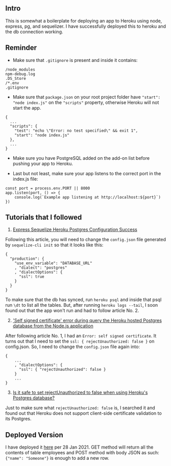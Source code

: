 ## Intro

This is somewhat a boilerplate for deploying an app to Heroku using node, express, pg, and sequelizer. I have successfully deployed this to heroku and the db connection working.

## Reminder

- Make sure that `.gitignore` is present and inside it contains:
```
/node_modules
npm-debug.log
.DS_Store
/*.env
.gitignore
```

- Make sure that `package.json` on your root project folder have `"start": "node index.js"` on the `"scripts"` property, otherwise Heroku will not start the app.
```
{
  ...
  "scripts": {
    "test": "echo \"Error: no test specified\" && exit 1",
    "start": "node index.js"
  },
  ...
}
```

- Make sure you have PostgreSQL added on the add-on list before pushing your app to Heroku.

- Last but not least, make sure your app listens to the correct port in the index.js file:
```
const port = process.env.PORT || 8000
app.listen(port, () => {
    console.log(`Example app listening at http://localhost:${port}`)
})
```

## Tutorials that I followed

1. [Express Sequelize Heroku Postgres Configuration Success](https://theptrk.com/2018/10/10/express-sequelize-heroku-configuration-success/)

Following this article, you will need to change the `config.json` file generated by `sequelize-cli init` so that it looks like this:
```
{
  "production": {
    "use_env_variable": "DATABASE_URL"
    , "dialect": "postgres"
    , "dialectOptions": {
      "ssl": true
    }
  }
}
```

To make sure that the db has synced, run `heroku psql` and inside that psql run `\dt` to list all the tables. But, after running `heroku logs --tail`, I soon found out that the app won't run and had to follow article No. 2.

2. ['Self signed certificate' error during query the Heroku hosted Postgres database from the Node.js application](https://stackoverflow.com/questions/61097695/self-signed-certificate-error-during-query-the-heroku-hosted-postgres-database)

After following article No. 1, I had an `Error: self signed certificate`. It turns out that I need to set the `ssl: { rejectUnauthorized: false }` on config.json. So, I need to change the `config.json` file again into:
```
{
    ...
    , "dialectOptions": {
      "ssl": { "rejectUnauthorized": false }
    }
    ...
}
```

3. [Is it safe to set rejectUnauthorized to false when using Heroku's Postgres database?](https://security.stackexchange.com/questions/229282/is-it-safe-to-set-rejectunauthorized-to-false-when-using-herokus-postgres-datab)

Just to make sure what `rejectUnauthorized: false` is, I searched it and found out that Heroku does not support client-side certificate validation to its Postgres.

## Deployed Version
I have deployed it [here](https://fierce-bastion-46830.herokuapp.com/) per 28 Jan 2021. GET method will return all the contents of table employees and POST method with body JSON as such: `{"name": "Someone"}` is enough to add a new row.
